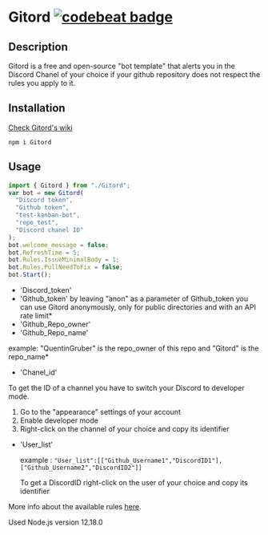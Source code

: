 # Gitord [![codebeat badge](https://codebeat.co/badges/042f97b4-6da9-4120-94df-9b6bacf25b8b)](https://codebeat.co/projects/github-com-quentingruber-gitord-master)

## Description

Gitord is a free and open-source "bot template" that alerts you in the Discord Chanel of your choice if your github repository does not respect the rules you apply to it.

## Installation

[Check Gitord's wiki ](https://github.com/QuentinGruber/Gitord/wiki)

`npm i Gitord`

## Usage

```typescript
import { Gitord } from "./Gitord";
var bot = new Gitord(
  "Discord token",
  "Github token",
  "test-kanban-bot",
  "repo_test",
  "Discord chanel ID"
);
bot.welcome_message = false;
bot.RefreshTime = 5;
bot.Rules.IssueMinimalBody = 1;
bot.Rules.PullNeedToFix = false;
bot.Start();
```

- 'Discord_token'
- 'Github_token' by leaving "anon" as a parameter of Github_token you can use Gitord anonymously, only for public directories and with an API rate limit*
- 'Github_Repo_owner'
- 'Github_Repo_name'

example: "QuentinGruber" is the repo_owner of this repo and "Gitord" is the repo_name\*

- 'Chanel_id'

To get the ID of a channel you have to switch your Discord to developer mode.

1. Go to the "appearance" settings of your account
2. Enable developer mode
3. Right-click on the channel of your choice and copy its identifier

- 'User_list'

  example : `"User_list":[["Github_Username1","DiscordID1"],["Github_Username2","DiscordID2"]]`

  To get a DiscordID right-click on the user of your choice and copy its identifier

More info about the available rules [here](https://github.com/QuentinGruber/Gitord/wiki/Rules-info).

Used Node.js version 12.18.0

